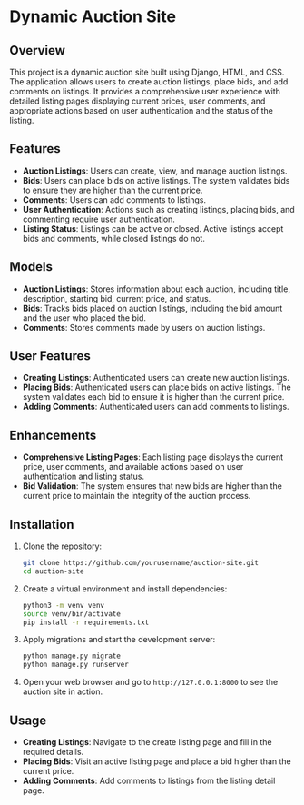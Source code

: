 # Dynamic Auction Site

## Overview

This project is a dynamic auction site built using Django, HTML, and CSS. The application allows users to create auction listings, place bids, and add comments on listings. It provides a comprehensive user experience with detailed listing pages displaying current prices, user comments, and appropriate actions based on user authentication and the status of the listing.

## Features

- **Auction Listings**: Users can create, view, and manage auction listings.
- **Bids**: Users can place bids on active listings. The system validates bids to ensure they are higher than the current price.
- **Comments**: Users can add comments to listings.
- **User Authentication**: Actions such as creating listings, placing bids, and commenting require user authentication.
- **Listing Status**: Listings can be active or closed. Active listings accept bids and comments, while closed listings do not.

## Models

- **Auction Listings**: Stores information about each auction, including title, description, starting bid, current price, and status.
- **Bids**: Tracks bids placed on auction listings, including the bid amount and the user who placed the bid.
- **Comments**: Stores comments made by users on auction listings.

## User Features

- **Creating Listings**: Authenticated users can create new auction listings.
- **Placing Bids**: Authenticated users can place bids on active listings. The system validates each bid to ensure it is higher than the current price.
- **Adding Comments**: Authenticated users can add comments to listings.

## Enhancements

- **Comprehensive Listing Pages**: Each listing page displays the current price, user comments, and available actions based on user authentication and listing status.
- **Bid Validation**: The system ensures that new bids are higher than the current price to maintain the integrity of the auction process.


## Installation

1. Clone the repository:
    ```bash
    git clone https://github.com/yourusername/auction-site.git
    cd auction-site
    ```

2. Create a virtual environment and install dependencies:
    ```bash
    python3 -m venv venv
    source venv/bin/activate
    pip install -r requirements.txt
    ```

3. Apply migrations and start the development server:
    ```bash
    python manage.py migrate
    python manage.py runserver
    ```

4. Open your web browser and go to `http://127.0.0.1:8000` to see the auction site in action.

## Usage

- **Creating Listings**: Navigate to the create listing page and fill in the required details.
- **Placing Bids**: Visit an active listing page and place a bid higher than the current price.
- **Adding Comments**: Add comments to listings from the listing detail page.



